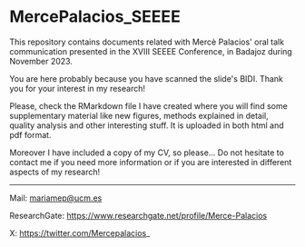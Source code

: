 # MercePalacios_SEEEE
This repository contains documents related with Mercè Palacios' oral talk communication presented in the XVIII SEEEE Conference, in Badajoz during November 2023.

You are here probably because you have scanned the slide's BIDI. Thank you for your interest in my research!




Please, check the RMarkdown file I have created where you will find some supplementary material like new figures, methods explained in detail, quality analysis and other interesting stuff.
It is uploaded in both html and pdf format.

Moreover I have included a copy of my CV, so please...
Do not hesitate to contact me if you need more information or if you are interested in different aspects of my research!

------------------------------------------
Mail: mariamep@ucm.es

ResearchGate: https://www.researchgate.net/profile/Merce-Palacios

X: https://twitter.com/Mercepalacios_
